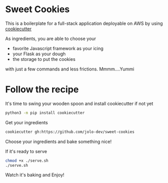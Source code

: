 # Sweet Cookies

This is a boilerplate for a full-stack application deployable on AWS by using [cookiecutter](https://cookiecutter.readthedocs.io/en/latest/README.html)

As ingredients, you are able to choose your

- favorite Javascript framework as your icing
- your Flask as your dough
- the storage to put the cookies

with just a few commands and less frictions.
Mmmm....Yummi

# Follow the recipe

It's time to swing your wooden spoon and install cookiecutter if not yet

```bash
python3 -m pip install cookiecutter
```

Get your ingredients

```bash
cookiecutter gh:https://github.com/jolo-dev/sweet-cookies
```

Choose your ingredients and bake something nice!

If it's ready to serve

```bash
chmod +x ./serve.sh
./serve.sh
```

Watch it's baking and Enjoy!
